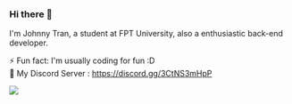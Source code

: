 ### Hi there 👋
I'm Johnny Tran, a student at FPT University, also a enthusiastic back-end developer.

⚡ Fun fact: I'm usually coding for fun :D \
💬 My Discord Server : https://discord.gg/3CtNS3mHpP

<div>
<img src="https://github-readme-stats.vercel.app/api?username=johnnymc2001&show_icons=true&theme=merko" />
</div>


